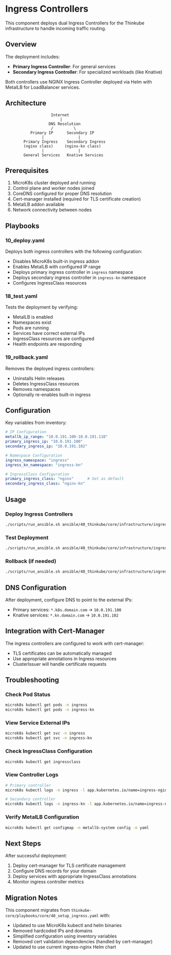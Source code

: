# Ingress Controllers

This component deploys dual Ingress Controllers for the Thinkube infrastructure to handle incoming traffic routing.

## Overview

The deployment includes:
- **Primary Ingress Controller**: For general services
- **Secondary Ingress Controller**: For specialized workloads (like Knative)

Both controllers use NGINX Ingress Controller deployed via Helm with MetalLB for LoadBalancer services.

## Architecture

```
                    Internet
                        |
                   DNS Resolution
                    /         \
           Primary IP      Secondary IP
                |               |
        Primary Ingress    Secondary Ingress
        (nginx class)     (nginx-kn class)
                |               |
        General Services   Knative Services
```

## Prerequisites

1. MicroK8s cluster deployed and running
2. Control plane and worker nodes joined  
3. CoreDNS configured for proper DNS resolution
4. Cert-manager installed (required for TLS certificate creation)
5. MetalLB addon available
6. Network connectivity between nodes

## Playbooks

### 10_deploy.yaml
Deploys both ingress controllers with the following configuration:
- Disables MicroK8s built-in ingress addon
- Enables MetalLB with configured IP range
- Deploys primary ingress controller in `ingress` namespace
- Deploys secondary ingress controller in `ingress-kn` namespace
- Configures IngressClass resources

### 18_test.yaml
Tests the deployment by verifying:
- MetalLB is enabled
- Namespaces exist
- Pods are running
- Services have correct external IPs
- IngressClass resources are configured
- Health endpoints are responding

### 19_rollback.yaml
Removes the deployed ingress controllers:
- Uninstalls Helm releases
- Deletes IngressClass resources
- Removes namespaces
- Optionally re-enables built-in ingress

## Configuration

Key variables from inventory:
```yaml
# IP Configuration
metallb_ip_range: "10.0.191.100-10.0.191.110"
primary_ingress_ip: "10.0.191.100"
secondary_ingress_ip: "10.0.191.102"

# Namespace Configuration
ingress_namespace: "ingress"
ingress_kn_namespace: "ingress-kn"

# IngressClass Configuration
primary_ingress_class: "nginx"      # Set as default
secondary_ingress_class: "nginx-kn"
```

## Usage

### Deploy Ingress Controllers
```bash
./scripts/run_ansible.sh ansible/40_thinkube/core/infrastructure/ingress/10_deploy.yaml
```

### Test Deployment
```bash
./scripts/run_ansible.sh ansible/40_thinkube/core/infrastructure/ingress/18_test.yaml
```

### Rollback (if needed)
```bash
./scripts/run_ansible.sh ansible/40_thinkube/core/infrastructure/ingress/19_rollback.yaml
```

## DNS Configuration

After deployment, configure DNS to point to the external IPs:
- Primary services: `*.k8s.domain.com` → `10.0.191.100`
- Knative services: `*.kn.domain.com` → `10.0.191.102`

## Integration with Cert-Manager

The ingress controllers are configured to work with cert-manager:
- TLS certificates can be automatically managed
- Use appropriate annotations in Ingress resources
- ClusterIssuer will handle certificate requests

## Troubleshooting

### Check Pod Status
```bash
microk8s kubectl get pods -n ingress
microk8s kubectl get pods -n ingress-kn
```

### View Service External IPs
```bash
microk8s kubectl get svc -n ingress
microk8s kubectl get svc -n ingress-kn
```

### Check IngressClass Configuration
```bash
microk8s kubectl get ingressclass
```

### View Controller Logs
```bash
# Primary controller
microk8s kubectl logs -n ingress -l app.kubernetes.io/name=ingress-nginx

# Secondary controller
microk8s kubectl logs -n ingress-kn -l app.kubernetes.io/name=ingress-nginx
```

### Verify MetalLB Configuration
```bash
microk8s kubectl get configmap -n metallb-system config -o yaml
```

## Next Steps

After successful deployment:
1. Deploy cert-manager for TLS certificate management
2. Configure DNS records for your domain
3. Deploy services with appropriate IngressClass annotations
4. Monitor ingress controller metrics

## Migration Notes

This component migrates from `thinkube-core/playbooks/core/40_setup_ingress.yaml` with:
- Updated to use MicroK8s kubectl and helm binaries
- Removed hardcoded IPs and domains
- Simplified configuration using inventory variables
- Removed cert validation dependencies (handled by cert-manager)
- Updated to use current ingress-nginx Helm chart